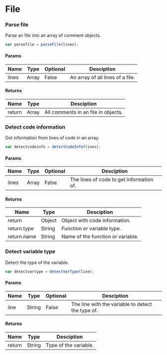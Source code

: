 # File

### Parse file

Parse an file into an array of comment objects.

```js
var parsefile = parseFile(lines);
```

#### Params

| Name | Type | Optional | Desciption |
| ---- | ---- | -------- | ---------- |
| lines | Array | False | An array of all lines of a file. |

#### Returns

| Name | Type | Desciption |
| ---- | ---- | ---------- |
| return | Array | All comments in an file in objects. |

### Detect code information

Get information from lines of code in an array.

```js
var detectcodeinfo = detectCodeInfo(lines);
```

#### Params

| Name | Type | Optional | Desciption |
| ---- | ---- | -------- | ---------- |
| lines | Array | False | The lines of code to get information of. |

#### Returns

| Name | Type | Desciption |
| ---- | ---- | ---------- |
| return | Object | Object with code information. |
| return.type | String | Function or variable type. |
| return.name | String | Name of the function or variable. |

### Detect variable type

Detect the type of the variable.

```js
var detectvartype = detectVarType(line);
```

#### Params

| Name | Type | Optional | Desciption |
| ---- | ---- | -------- | ---------- |
| line | String | False | The line with the variable to detect the type of. |

#### Returns

| Name | Type | Desciption |
| ---- | ---- | ---------- |
| return | String | Type of the variable. |